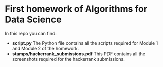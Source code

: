 # First homework of Algorithms for Data Science
In this repo you can find:
* **script.py**
The Python file contains all the scripts required for Module 1 and Module 2 of the homework.
* **stamps/hackerrank_submissions.pdf**
This PDF contains all the screenshots required for the hackerrank submissions.

